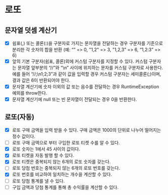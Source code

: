 # 로또
## 문자열 덧셈 계산기
- [x] 쉼표(,) 또는 콜론(:)을 구분자로 가지는 문자열을 전달하는 경우 구분자를 기준으로 분리한 각 숫자의 합을 반환 (예: “” => 0, "1,2" => 3, "1,2,3" => 6, “1,2:3” => 6)
- [x] 앞의 기본 구분자(쉼표, 콜론)외에 커스텀 구분자를 지정할 수 있다. 커스텀 구분자는 문자열 앞부분의 “//”와 “\n” 사이에 위치하는 문자를 커스텀 구분자로 사용한다. 예를 들어 “//;\n1;2;3”과 같이 값을 입력할 경우 커스텀 구분자는 세미콜론(;)이며, 결과 값은 6이 반환되어야 한다.
- [x] 문자열 계산기에 숫자 이외의 값 또는 음수를 전달하는 경우 RuntimeException 예외를 throw한다.
- [x] 문자열 계산기에 null 또는 빈 문자열이 전달되는 경우 0을 반환한다.   

## 로또(자동)
- [x] 로또 구매 금액을 입력 받을 수 있다. 구매 금액은 1000의 단위로 나누어 떨어지는 정수 값이다. 
- [ ] 로또 구매 금액으로 부터 구입한 로또 티켓 수를 알 수 있다.
- [x] 로또 숫자는 1에서 45 사이의 값이다.
- [x] 로또 티켓을 자동 발행 할 수 있다.
- [x] 로또 티켓은 중복되지 않는 6개의 로또 숫자를 갖는다.
- [ ] 로또 당첨 번호는 중복되지 않는 6개의 로또 번호를 갖는다.
- [x] 로또 번호를 비교하여 일치하는 개수을 계산할 수 있다.
- [ ] 로또 당첨 통계를 낼 수 있다.
- [ ] 구입 금액과 당첨 통계를 통해 총 수익률을 계산할 수 있다. 
